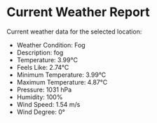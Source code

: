 # Current Weather Report
Current weather data for the selected location:
- Weather Condition: Fog
- Description: fog
- Temperature: 3.99°C
- Feels Like: 2.74°C
- Minimum Temperature: 3.99°C
- Maximum Temperature: 4.87°C
- Pressure: 1031 hPa
- Humidity: 100%
- Wind Speed: 1.54 m/s
- Wind Degree: 0°
